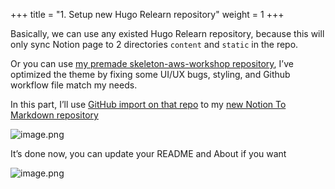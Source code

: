 +++
title = "1. Setup new Hugo Relearn repository"
weight = 1
+++


Basically, we can use any existed Hugo Relearn repository, because this will only sync Notion page to 2 directories `content` and `static` in the repo.


Or you can use [my premade skeleton-aws-workshop repository](https://github.com/heo001997/skeleton-aws-workshop), I’ve optimized the theme by fixing some UI/UX bugs, styling, and Github workflow file  match my needs.


In this part, I’ll use [GitHub import on that repo](https://github.com/new/import) to my [new Notion To Markdown repository](https://github.com/heo001997/aws-workshop-notion-to-md)


![image.png](/images/004-iv-level-3-notion-to-hugo-relearn-on-github-pages/16-197165-image.png)


It’s done now, you can update your README and About if you want


![image.png](/images/004-iv-level-3-notion-to-hugo-relearn-on-github-pages/16-206463-image.png)


